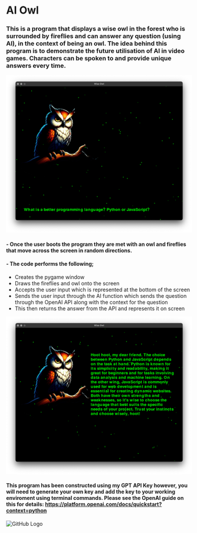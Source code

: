 # AI Owl
### This is a program that displays a wise owl in the forest who is surrounded by fireflies and can answer any question (using AI), in the context of being an owl. The idea behind this program is to demonstrate the future utilisation of AI in video games. Characters can be spoken to and provide unique answers every time. 
![Question](https://github.com/PureJD/AI-OWL/blob/main/images/scrrenshotquestion.png?raw=true)

#### - Once the user boots the program they are met with an owl and fireflies that move across the screen in random directions. 
#### - The code performs the following;
- Creates the pygame window
- Draws the fireflies and owl onto the screen
- Accepts the user input which is represented at the bottom of the screen
- Sends the user input through the AI function which sends the question through the OpenAI API along with the context for the question
- This then returns the answer from the API and represents it on screen 

![Answer](https://github.com/PureJD/AI-OWL/blob/main/images/screenshot%20answer.png?raw=true)

#### This program has been constructed using my GPT API Key however, you will need to generate your own key and add the key to your working enviroment using terminal commands. Please see the OpenAI guide on this for details: https://platform.openai.com/docs/quickstart?context=python



![GitHub Logo](https://github.com/github.png)
